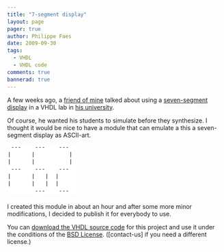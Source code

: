 ```yaml
---
title: "7-segment display"
layout: page 
pager: true
author: Philippe Faes
date: 2009-09-30
tags: 
  - VHDL
  - VHDL code
comments: true
bannerad: true
---
```


A few weeks ago, a <a href="http://hes.elis.ugent.be/pbertels">friend of mine</a> talked about using a <a href="http://en.wikipedia.org/wiki/Seven-segment_display">seven-segment display</a> in a VHDL lab in <a href="http://www.ugent.be">his university</a>.

Of course, he wanted his students to simulate before they synthesize. I thought it would be nice to have a module that can emulate a this a seven-segment display as ASCII-art.

![7-segment display shows "F62"](images/f62.png)

I created this module in about an hour and after some more minor modifications, I decided to publish it for everybody to use.

You can <a href="resources/display_sigasi.tgz">download the VHDL source code</a> for this project and use it under the conditions of the <a href="http://www.opensource.org/licenses/bsd-license.php">BSD License</a>. ([contact-us] if you need a different license.)